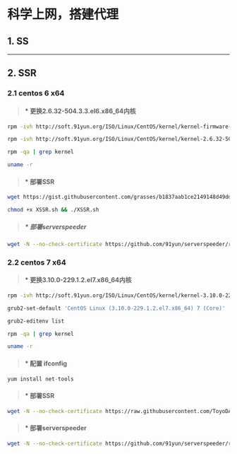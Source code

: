 # 科学上网，搭建代理

## 1. SS

****

## 2. SSR

### 2.1 centos 6 x64  

> #### * 更换2.6.32-504.3.3.el6.x86_64内核  
```bash
rpm -ivh http://soft.91yun.org/ISO/Linux/CentOS/kernel/kernel-firmware-2.6.32-504.3.3.el6.noarch.rpm
```
```bash
rpm -ivh http://soft.91yun.org/ISO/Linux/CentOS/kernel/kernel-2.6.32-504.3.3.el6.x86_64.rpm --force
```
```bash
rpm -qa | grep kernel
```
```bash
uname -r
```

> #### * 部署SSR
```bash
wget https://gist.githubusercontent.com/grasses/b1837aab1ce2149148d49dd458b483d1/raw/f9ebfc3a02fad9a00df9ab84c6d00369a0f7c778/XSSR.sh
```
```bash
chmod +x XSSR.sh && ./XSSR.sh
```

> ##### * 部署serverspeeder
```bash
wget -N --no-check-certificate https://github.com/91yun/serverspeeder/raw/master/serverspeeder.sh && bash serverspeeder.sh
```

### 2.2 centos 7 x64  

> #### * 更换3.10.0-229.1.2.el7.x86_64内核  
```bash
rpm -ivh http://soft.91yun.org/ISO/Linux/CentOS/kernel/kernel-3.10.0-229.1.2.el7.x86_64.rpm --force
```
```bash
grub2-set-default 'CentOS Linux (3.10.0-229.1.2.el7.x86_64) 7 (Core)'
```
```bash
grub2-editenv list
```
```bash
rpm -qa | grep kernel 
```
```bash
uname -r
```

> #### * 配置 ifconfig  
```c++
yum install net-tools
```

> #### * 部署SSR
```bash
wget -N --no-check-certificate https://raw.githubusercontent.com/ToyoDAdoubi/doubi/master/ssr.sh && chmod +x ssr.sh && bash ssr.sh
```

> #### * 部署serverspeeder
```bash
wget -N --no-check-certificate https://github.com/91yun/serverspeeder/raw/master/serverspeeder.sh && bash serverspeeder.sh
```


